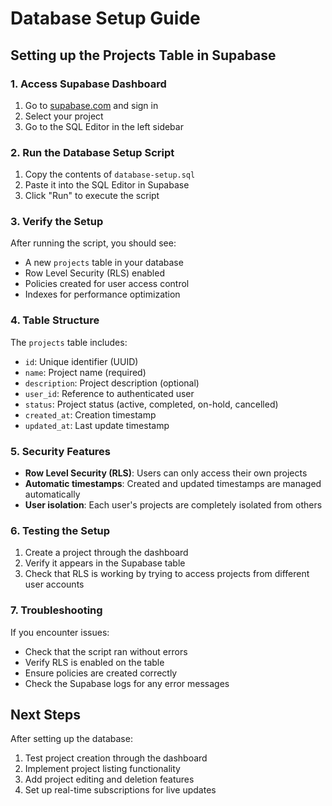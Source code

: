 # Database Setup Guide

## Setting up the Projects Table in Supabase

### 1. Access Supabase Dashboard
1. Go to [supabase.com](https://supabase.com) and sign in
2. Select your project
3. Go to the SQL Editor in the left sidebar

### 2. Run the Database Setup Script
1. Copy the contents of `database-setup.sql`
2. Paste it into the SQL Editor in Supabase
3. Click "Run" to execute the script

### 3. Verify the Setup
After running the script, you should see:
- A new `projects` table in your database
- Row Level Security (RLS) enabled
- Policies created for user access control
- Indexes for performance optimization

### 4. Table Structure
The `projects` table includes:
- `id`: Unique identifier (UUID)
- `name`: Project name (required)
- `description`: Project description (optional)
- `user_id`: Reference to authenticated user
- `status`: Project status (active, completed, on-hold, cancelled)
- `created_at`: Creation timestamp
- `updated_at`: Last update timestamp

### 5. Security Features
- **Row Level Security (RLS)**: Users can only access their own projects
- **Automatic timestamps**: Created and updated timestamps are managed automatically
- **User isolation**: Each user's projects are completely isolated from others

### 6. Testing the Setup
1. Create a project through the dashboard
2. Verify it appears in the Supabase table
3. Check that RLS is working by trying to access projects from different user accounts

### 7. Troubleshooting
If you encounter issues:
- Check that the script ran without errors
- Verify RLS is enabled on the table
- Ensure policies are created correctly
- Check the Supabase logs for any error messages

## Next Steps
After setting up the database:
1. Test project creation through the dashboard
2. Implement project listing functionality
3. Add project editing and deletion features
4. Set up real-time subscriptions for live updates
